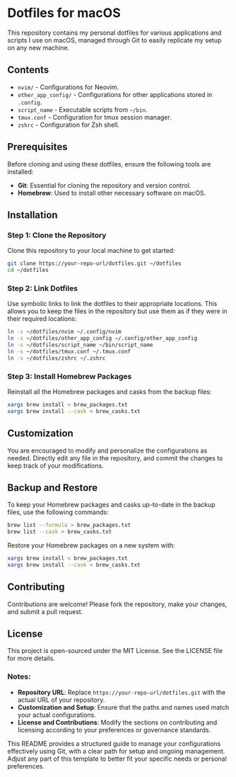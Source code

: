 # Dotfiles for macOS

This repository contains my personal dotfiles for various applications and scripts I use on macOS, managed through Git to easily replicate my setup on any new machine.

## Contents

- `nvim/` - Configurations for Neovim.
- `other_app_config/` - Configurations for other applications stored in `.config`.
- `script_name` - Executable scripts from `~/bin`.
- `tmux.conf` - Configuration for tmux session manager.
- `zshrc` - Configuration for Zsh shell.

## Prerequisites

Before cloning and using these dotfiles, ensure the following tools are installed:

- **Git**: Essential for cloning the repository and version control.
- **Homebrew**: Used to install other necessary software on macOS.

## Installation

### Step 1: Clone the Repository

Clone this repository to your local machine to get started:

```bash
git clone https://your-repo-url/dotfiles.git ~/dotfiles
cd ~/dotfiles
```

### Step 2: Link Dotfiles

Use symbolic links to link the dotfiles to their appropriate locations. This allows you to keep the files in the repository but use them as if they were in their required locations:

```bash
ln -s ~/dotfiles/nvim ~/.config/nvim
ln -s ~/dotfiles/other_app_config ~/.config/other_app_config
ln -s ~/dotfiles/script_name ~/bin/script_name
ln -s ~/dotfiles/tmux.conf ~/.tmux.conf
ln -s ~/dotfiles/zshrc ~/.zshrc
```

### Step 3: Install Homebrew Packages

Reinstall all the Homebrew packages and casks from the backup files:

```bash
xargs brew install < brew_packages.txt
xargs brew install --cask < brew_casks.txt
```

## Customization

You are encouraged to modify and personalize the configurations as needed. Directly edit any file in the repository, and commit the changes to keep track of your modifications.

## Backup and Restore

To keep your Homebrew packages and casks up-to-date in the backup files, use the following commands:

```bash
brew list --formula > brew_packages.txt
brew list --cask > brew_casks.txt
```

Restore your Homebrew packages on a new system with:

```bash
xargs brew install < brew_packages.txt
xargs brew install --cask < brew_casks.txt
```

## Contributing

Contributions are welcome! Please fork the repository, make your changes, and submit a pull request.

## License

This project is open-sourced under the MIT License. See the LICENSE file for more details.

### Notes:

- **Repository URL**: Replace `https://your-repo-url/dotfiles.git` with the actual URL of your repository.
- **Customization and Setup**: Ensure that the paths and names used match your actual configurations.
- **License and Contributions**: Modify the sections on contributing and licensing according to your preferences or governance standards.

This README provides a structured guide to manage your configurations effectively using Git, with a clear path for setup and ongoing management. Adjust any part of this template to better fit your specific needs or personal preferences.
